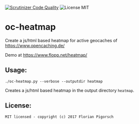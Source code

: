 [![Scrutinizer Code Quality](https://scrutinizer-ci.com/g/flopp/oc-heatmap/badges/quality-score.png?b=master)](https://scrutinizer-ci.com/g/flopp/oc-heatmap/?branch=master)
![License MIT](https://img.shields.io/badge/license-MIT-lightgrey.svg?style=flat)

# oc-heatmap
Create a js/html based heatmap for active geocaches of https://www.opencaching.de/

Demo at https://www.flopp.net/heatmap/

## Usage:

    ./oc-heatmap.py --verbose --outputdir heatmap

Creates a js/html based heatmap in the output directory `heatmap`.

## License:

    MIT licensed - copyright (c) 2017 Florian Pigorsch
